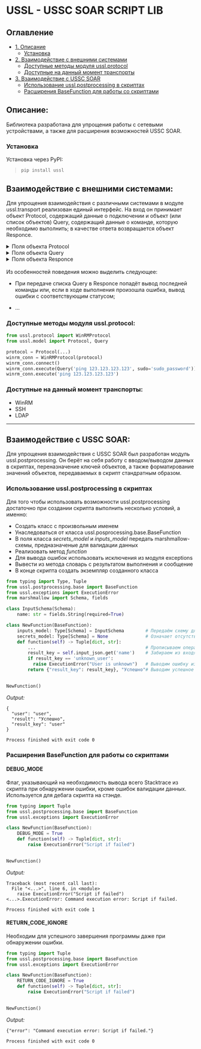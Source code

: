 # USSL - USSC SOAR SCRIPT LIB

<!-- Оглавление -->
## Оглавление
- [1. Описание](#описание)
    - [Установка](#установка)
- [2. Взаимодействие с внешними системами](#взаимодействие-с-внешними-системами)
    - [Доступные методы модуля ussl.protocol](#доступные-методы-модуля-usslprotocol)
    - [Доступные на данный момент транспорты](#доступные-на-данный-момент-транспорты)
- [3. Взаимодействие с USSC SOAR](#взаимодействие-с-ussc-soar)
    - [Использование ussl.postprocessing в скриптах](#использование-usslpostprocessing-в-скриптах)
    - [Расширения BaseFunction для работы со скриптами](#расширения-basefunction-для-работы-со-скриптами)

<!-- /Оглавление -->

<!-- Описание -->
## Описание:

Библиотека разработана для упрощения работы с сетевыми устройствами, а также для расширения возможностей USSC SOAR.

### Установка

Установка через PyPI:
> `pip install ussl`


<!-- /Описание -->


<!-- Взаимодействие с внешними системами -->
## Взаимодействие с внешними системами:
Для упрощения взаимодействия с различными системами в модуле ussl.transport реализован единый интерфейс. На вход он принимает объект Protocol, содержащий данные о подключении и объект (или список объектов) Query, содержащий данные о команде, которую необходимо выполнить; в качестве ответа возвращается объект Responce.
<br>
<details>
  <summary>Поля объекта Protocol</summary>

    Общие для всех интерфейсов поля:
        host: ip-адрес или имя хоста, к которому необходимо подключиться;
        username: имя пользователя, под которым необходимо подключиться;
        password: пароль от указанного пользователя;
        interface: интерфейс, к которому необходимо подключиться (ssh, winrm, и т.д.);
        port: порт, на котором работает интерфейс;
        query: команда или набор команд, которые необходимо выполнить;
        encoding: кодировка запроса;
        decoding: кодировка ответа;
        window_width: ширина окна консоли (влияет на форматирование ответа).

    Поля, специфичные для winrm:
        domain: имя домена к которому необходимо подключиться;
        scheme: схема подключения (http или https);
        path: путь до WS-Management;
        transport: протокол аутентификации.

    Поля, специфичные для ssh:
        clean_timeout: таймаут очищения канала;
        look_for_keys: включить или отключить аутентификацию по ключам;
        auth_timeout: таймаут авторизации;
        timeout: таймаут соединения;
        pem_file: значение закрытого ключа авторизации от указанного пользователя.

</details>
<details>
  <summary>Поля объекта Query</summary>

    command: содержит командe, которую необходимо выполнить;
    timeout: содержит время, отведенное на выпонение команды;
    shell_type: содержит тип команды (cmd, powershell, и т.д.);
    sudo: содержит пароль от супер пользователя или enable.

</details>
<details>
  <summary>Поля объекта Responce</summary>
  
    result: содержит результат выполнения переданной команды;
    stdout: содержится форматированный ответ от целевой системы;
    stderr: содержится ошибка выполнения переданной команды;
    status_code: содержится статус код выполнения переданной команды.

</details>
<br>
Из особенностей поведения можно выделить следующее:

- При передаче списка Query в Responce попадёт вывод последней команды или, если в ходе выполнения произошла ошибка, вывод ошибки с соответствующим статусом;

- ...

### Доступные методы модуля ussl.protocol:

 ```python
from ussl.protocol import WinRMProtocol
from ussl.model import Protocol, Query

protocol = Protocol(...)
winrm_conn = WinRMProtocol(protocol)
winrm_conn.connect()
winrm_conn.execute(Query('ping 123.123.123.123', sudo='sudo_password'))
winrm_conn.execute('ping 123.123.123.123')
 ```

### Доступные на данный момент транспорты:

* WinRM
* SSH
* LDAP
___
<!-- /Взаимодействие с внешними системами -->


<!-- Взаимодействие с USSC SOAR -->

## Взаимодействие с USSC SOAR:

Для упрощения взаимодействия с USSC SOAR был разработан модуль ussl.postprocessing. Он берёт на себя работу с вводом/выводом данных в скриптах, переназначение ключей объектов, а также форматирование значений объектов, передаваемых в скрипт стандратным образом.


### Использование ussl.postprocessing в скриптах

Для того чтобы использовать возможности ussl.postprocessing достаточно при создании скрипта выполнить несколько условий, а именно:

- Создать класс с произвольным именем
- Унаследоваться от класса ussl.posprocessing.base.BaseFunction
- В поля класса *secrets_model* и *inputs_model* передать marshmallow-схемы, предназначеные для валидации данных
- Реализовать метод *function*
- Для вывода ошибок использовать исключения из модуля exceptions
- Вывести из метода словарь с результатом выполнения и сообщение
- В конце скрипта создать экземпляр созданного класса

```python
from typing import Type, Tuple
from ussl.postprocessing.base import BaseFunction
from ussl.exceptions import ExecutionError
from marshmallow import Schema, fields

class InputSchema(Schema):
    name: str = fields.String(required=True)

class NewFunction(BaseFunction):
    inputs_model: Type[Schema] = InputSchema        # Передаём схему для валидирования входных данных скрипта
    secrets_model: Type[Schema] = None              # Означает отсутствие секретов, используемых в этом скрипте
    def function(self) -> Tuple[dict, str]:       
        ...                                         # Прописываем операции скрипта
        result_key = self.input_json.get('name')    # Забираем из входящих данных необходимую информацию
        if result_key == 'unknown_user':
          raise ExecutionError("User is unknown")   # Выводим ошибку из скрипта 
        return {"result_key": result_key}, "Успешно"# Выводим успешное завершение
    

NewFunction()
```
_Output:_
```
{
  "user": "user", 
  "result": "Успешно", 
  "result_key": "user"
}

Process finished with exit code 0
```

### Расширения BaseFunction для работы со скриптами

#### DEBUG_MODE
Флаг, указывающий на необходимость вывода всего Stacktrace из скрипта при обнаружении ошибки, кроме ошибок валидации данных.
Используется для дебага скрипта на стэнде.
```python
from typing import Tuple
from ussl.postprocessing.base import BaseFunction
from ussl.exceptions import ExecutionError

class NewFunction(BaseFunction):
    DEBUG_MODE = True
    def function(self) -> Tuple[dict, str]:       
        raise ExecutionError("Script if failed")
    

NewFunction()
```

_Output:_
```
Traceback (most recent call last):
  File "<...>", line 6, in <module>
    raise ExecutionError("Script if failed")
<...>.ExecutionError: Command execution error: Script if failed.

Process finished with exit code 1
```


#### RETURN_CODE_IGNORE 
Необходим для успешного завершения программы даже при обнаружении ошибки.

```python
from typing import Tuple
from ussl.postprocessing.base import BaseFunction
from ussl.exceptions import ExecutionError

class NewFunction(BaseFunction):
    RETURN_CODE_IGNORE = True
    def function(self) -> Tuple[dict, str]:       
        raise ExecutionError("Script if failed")
    

NewFunction()
```
_Output:_
```
{"error": "Command execution error: Script if failed."}

Process finished with exit code 0
```